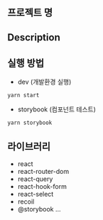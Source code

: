 ## 프로젝트 명

## Description

## 실행 방법
* dev (개발환경 실행)
```js
yarn start
```
* storybook (컴포넌트 테스트)
```
yarn storybook
```

## 라이브러리
* react
* react-router-dom
* react-query
* react-hook-form
* react-select
* recoil
* @storybook
...
